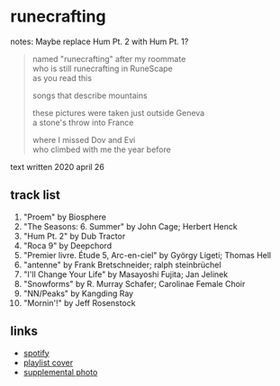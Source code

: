 # runecrafting

notes: Maybe replace Hum Pt. 2 with Hum Pt. 1?

> named "runecrafting" after my roommate  
> who is still runecrafting in RuneScape  
> as you read this
>
> songs that describe mountains
>
> these pictures were taken just outside Geneva  
> a stone's throw into France
>
> where I missed Dov and Evi  
> who climbed with me the year before

text written 2020 april 26

## track list

1. "Proem" by Biosphere
2. "The Seasons: 6. Summer" by John Cage; Herbert Henck
3. "Hum Pt. 2" by Dub Tractor
4. "Roca 9" by Deepchord
5. "Premier livre. Étude 5, Arc-en-ciel" by György Ligeti; Thomas Hell
6. "antenne" by Frank Bretschneider; ralph steinbrüchel
7. "I'll Change Your Life" by Masayoshi Fujita; Jan Jelinek
8. "Snowforms" by R. Murray Schafer; Carolinae Female Choir
9. "NN/Peaks" by Kangding Ray
10. "Mornin'!" by Jeff Rosenstock

## links

- [spotify](https://open.spotify.com/playlist/1aWffDQqY8hv4xlPhGa4dY)
- [playlist cover](./cover.jpeg)
- [supplemental photo](./supplement.jpeg)
